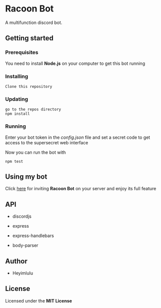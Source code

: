 # Racoon Bot

A multifunction discord bot.

## Getting started

### Prerequisites

You need to install **Node.js** on your computer to get this bot running

### Installing

```
Clone this repository
```

### Updating

```
go to the repos directory
npm install
```

### Running

Enter your bot token in the *config.json* file and set a secret code to get access to the supersecret web interface

Now you can run the bot with

```
npm test
```

## Using my bot

Click [here](https://discord.com/oauth2/authorize?client_id=734426328002068481&permissions=8&scope=bot) for inviting **Racoon Bot** on your server and enjoy its full feature

## API

- discordjs

- express

- express-handlebars

- body-parser

## Author

- Heyimlulu

## License

Licensed under the **MIT License**
